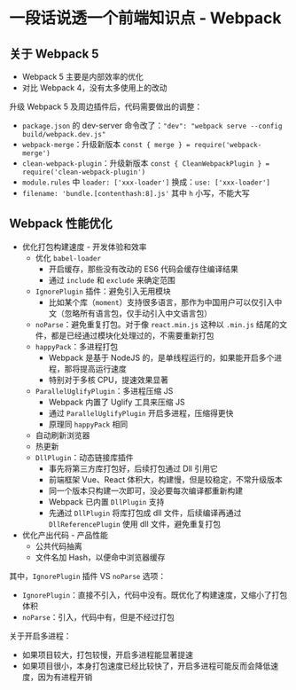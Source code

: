 # 一段话说透一个前端知识点 - Webpack

## 关于 Webpack 5

* Webpack 5 主要是内部效率的优化
* 对比 Webpack 4，没有太多使用上的改动

升级 Webpack 5 及周边插件后，代码需要做出的调整：

* `package.json` 的 dev-server 命令改了：`"dev": "webpack serve --config build/webpack.dev.js"`
* `webpack-merge`：升级新版本 `const { merge } = require('webpack-merge')`
* `clean-webpack-plugin`：升级新版本 `const { CleanWebpackPlugin } = require('clean-webpack-plugin')`
* `module.rules` 中 `loader: ['xxx-loader']` 换成：`use: ['xxx-loader']`
* `filename: 'bundle.[contenthash:8].js'` 其中 `h` 小写，不能大写

## Webpack 性能优化

* 优化打包构建速度 - 开发体验和效率
  * 优化 `babel-loader`
    * 开启缓存，那些没有改动的 ES6 代码会缓存住编译结果
    * 通过 `include` 和 `exclude` 来确定范围
  * `IgnorePlugin` 插件：避免引入无用模块
    * 比如某个库（`moment`）支持很多语言，那作为中国用户可以仅引入中文（忽略所有语言包，仅手动引入中文语言包）
  * `noParse`：避免重复打包。对于像 `react.min.js` 这种以 `.min.js` 结尾的文件，都是已经通过模块化处理过的，不需要重新打包
  * `happyPack`：多进程打包
    * Webpack 是基于 NodeJS 的，是单线程运行的，如果能开启多个进程，那将提高运行速度
    * 特别对于多核 CPU，提速效果显著
  * `ParallelUglifyPlugin`：多进程压缩 JS
    * Webpack 内置了 Uglify 工具来压缩 JS
    * 通过 `ParallelUglifyPlugin` 开启多进程，压缩得更快
    * 原理同 `happyPack` 相同
  * 自动刷新浏览器
  * 热更新
  * `DllPlugin`：动态链接库插件
    * 事先将第三方库打包好，后续打包通过 Dll 引用它
    * 前端框架 Vue、React 体积大，构建慢，但是较稳定，不常升级版本
    * 同一个版本只构建一次即可，没必要每次编译都重新构建
    * Webpack 已内置 `DllPlugin` 支持
    * 先通过 `DllPlugin` 将库打包成 dll 文件，后续编译再通过 `DllReferencePlugin` 使用 dll 文件，避免重复打包
* 优化产出代码 - 产品性能
  * 公共代码抽离
  * 文件名加 Hash，以便命中浏览器缓存

其中，`IgnorePlugin` 插件 VS `noParse` 选项：

* `IgnorePlugin`：直接不引入，代码中没有。既优化了构建速度，又缩小了打包体积
* `noParse`：引入，代码中有，但是不经过打包

关于开启多进程：

* 如果项目较大，打包较慢，开启多进程能显著提速
* 如果项目很小，本身打包速度已经比较快了，开启多进程可能反而会降低速度，因为有进程开销

